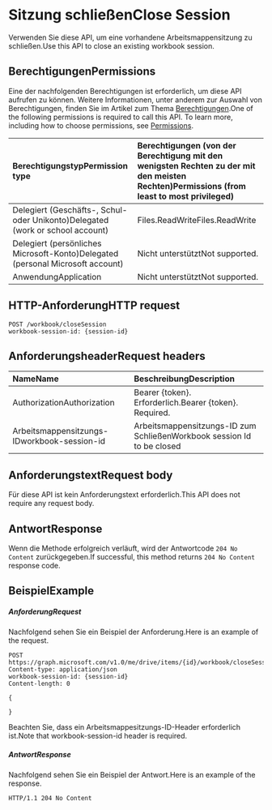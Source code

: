 # <a name="close-session"></a><span data-ttu-id="3a7ff-101">Sitzung schließen</span><span class="sxs-lookup"><span data-stu-id="3a7ff-101">Close Session</span></span>

<span data-ttu-id="3a7ff-102">Verwenden Sie diese API, um eine vorhandene Arbeitsmappensitzung zu schließen.</span><span class="sxs-lookup"><span data-stu-id="3a7ff-102">Use this API to close an existing workbook session.</span></span> 

## <a name="permissions"></a><span data-ttu-id="3a7ff-103">Berechtigungen</span><span class="sxs-lookup"><span data-stu-id="3a7ff-103">Permissions</span></span>
<span data-ttu-id="3a7ff-p101">Eine der nachfolgenden Berechtigungen ist erforderlich, um diese API aufrufen zu können. Weitere Informationen, unter anderem zur Auswahl von Berechtigungen, finden Sie im Artikel zum Thema [Berechtigungen](../../../concepts/permissions_reference.md).</span><span class="sxs-lookup"><span data-stu-id="3a7ff-p101">One of the following permissions is required to call this API. To learn more, including how to choose permissions, see [Permissions](../../../concepts/permissions_reference.md).</span></span>

|<span data-ttu-id="3a7ff-106">Berechtigungstyp</span><span class="sxs-lookup"><span data-stu-id="3a7ff-106">Permission type</span></span>      | <span data-ttu-id="3a7ff-107">Berechtigungen (von der Berechtigung mit den wenigsten Rechten zu der mit den meisten Rechten)</span><span class="sxs-lookup"><span data-stu-id="3a7ff-107">Permissions (from least to most privileged)</span></span>              |
|:--------------------|:---------------------------------------------------------|
|<span data-ttu-id="3a7ff-108">Delegiert (Geschäfts-, Schul- oder Unikonto)</span><span class="sxs-lookup"><span data-stu-id="3a7ff-108">Delegated (work or school account)</span></span> | <span data-ttu-id="3a7ff-109">Files.ReadWrite</span><span class="sxs-lookup"><span data-stu-id="3a7ff-109">Files.ReadWrite</span></span>    |
|<span data-ttu-id="3a7ff-110">Delegiert (persönliches Microsoft-Konto)</span><span class="sxs-lookup"><span data-stu-id="3a7ff-110">Delegated (personal Microsoft account)</span></span> | <span data-ttu-id="3a7ff-111">Nicht unterstützt</span><span class="sxs-lookup"><span data-stu-id="3a7ff-111">Not supported.</span></span>    |
|<span data-ttu-id="3a7ff-112">Anwendung</span><span class="sxs-lookup"><span data-stu-id="3a7ff-112">Application</span></span> | <span data-ttu-id="3a7ff-113">Nicht unterstützt</span><span class="sxs-lookup"><span data-stu-id="3a7ff-113">Not supported.</span></span> |

## <a name="http-request"></a><span data-ttu-id="3a7ff-114">HTTP-Anforderung</span><span class="sxs-lookup"><span data-stu-id="3a7ff-114">HTTP request</span></span>
<!-- { "blockType": "ignored" } -->
```http
POST /workbook/closeSession
workbook-session-id: {session-id}
```
## <a name="request-headers"></a><span data-ttu-id="3a7ff-115">Anforderungsheader</span><span class="sxs-lookup"><span data-stu-id="3a7ff-115">Request headers</span></span>
| <span data-ttu-id="3a7ff-116">Name</span><span class="sxs-lookup"><span data-stu-id="3a7ff-116">Name</span></span>       | <span data-ttu-id="3a7ff-117">Beschreibung</span><span class="sxs-lookup"><span data-stu-id="3a7ff-117">Description</span></span>|
|:---------------|:----------|
| <span data-ttu-id="3a7ff-118">Authorization</span><span class="sxs-lookup"><span data-stu-id="3a7ff-118">Authorization</span></span>  | <span data-ttu-id="3a7ff-p102">Bearer {token}. Erforderlich.</span><span class="sxs-lookup"><span data-stu-id="3a7ff-p102">Bearer {token}. Required.</span></span> | | <span data-ttu-id="3a7ff-121">Arbeitsmappensitzungs-ID</span><span class="sxs-lookup"><span data-stu-id="3a7ff-121">Workbook-Session-Id</span></span>  | <span data-ttu-id="3a7ff-p103">Arbeitsmappensitzungs-ID, die bestimmt, ob Änderungen beibehalten werden. Optional.</span><span class="sxs-lookup"><span data-stu-id="3a7ff-p103">Workbook session Id that determines if changes are persisted or not. Optional.</span></span>|
| <span data-ttu-id="3a7ff-124">Arbeitsmappensitzungs-ID</span><span class="sxs-lookup"><span data-stu-id="3a7ff-124">workbook-session-id</span></span> | <span data-ttu-id="3a7ff-125">Arbeitsmappensitzungs-ID zum Schließen</span><span class="sxs-lookup"><span data-stu-id="3a7ff-125">Workbook session Id to be closed</span></span> |

## <a name="request-body"></a><span data-ttu-id="3a7ff-126">Anforderungstext</span><span class="sxs-lookup"><span data-stu-id="3a7ff-126">Request body</span></span>
<span data-ttu-id="3a7ff-127">Für diese API ist kein Anforderungstext erforderlich.</span><span class="sxs-lookup"><span data-stu-id="3a7ff-127">This API does not require any request body.</span></span>

## <a name="response"></a><span data-ttu-id="3a7ff-128">Antwort</span><span class="sxs-lookup"><span data-stu-id="3a7ff-128">Response</span></span>

<span data-ttu-id="3a7ff-129">Wenn die Methode erfolgreich verläuft, wird der Antwortcode `204 No Content` zurückgegeben.</span><span class="sxs-lookup"><span data-stu-id="3a7ff-129">If successful, this method returns `204 No Content` response code.</span></span>

## <a name="example"></a><span data-ttu-id="3a7ff-130">Beispiel</span><span class="sxs-lookup"><span data-stu-id="3a7ff-130">Example</span></span>
##### <a name="request"></a><span data-ttu-id="3a7ff-131">Anforderung</span><span class="sxs-lookup"><span data-stu-id="3a7ff-131">Request</span></span>
<span data-ttu-id="3a7ff-132">Nachfolgend sehen Sie ein Beispiel der Anforderung.</span><span class="sxs-lookup"><span data-stu-id="3a7ff-132">Here is an example of the request.</span></span>
<!-- {
  "blockType": "request",
  "name": "close_excel_session"
}-->
```http
POST https://graph.microsoft.com/v1.0/me/drive/items/{id}/workbook/closeSession
Content-type: application/json
workbook-session-id: {session-id}
Content-length: 0

{

}
```

<span data-ttu-id="3a7ff-133">Beachten Sie, dass ein Arbeitsmappesitzungs-ID-Header erforderlich ist.</span><span class="sxs-lookup"><span data-stu-id="3a7ff-133">Note that workbook-session-id header is required.</span></span> 


##### <a name="response"></a><span data-ttu-id="3a7ff-134">Antwort</span><span class="sxs-lookup"><span data-stu-id="3a7ff-134">Response</span></span>
<span data-ttu-id="3a7ff-135">Nachfolgend sehen Sie ein Beispiel der Antwort.</span><span class="sxs-lookup"><span data-stu-id="3a7ff-135">Here is an example of the response.</span></span> 

<!-- {
  "blockType": "response",
  "truncated": true
} -->
```http
HTTP/1.1 204 No Content
```